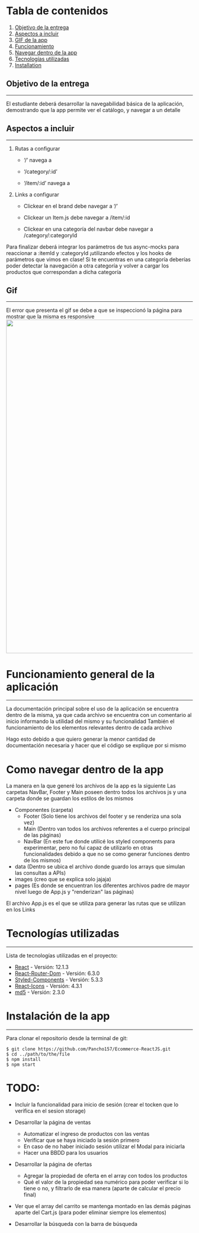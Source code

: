 # Tabla de contenidos

1. [Objetivo de la entrega](#objetivo-de-la-entrega)
2. [Aspectos a incluir](#aspectos-a-incluir)
3. [GIF de la app](#gif)
4. [Funcionamiento](#funcionamiento-general-de-la-aplicación)
5. [Navegar dentro de la app](#como-navegar-dentro-de-la-app)
6. [Tecnologías utilizadas](#tecnologías-utilizadas)
7. [Installation](#instalación-de-la-app)

## Objetivo de la entrega

---

El estudiante deberá desarrollar la navegabilidad básica de la aplicación, demostrando que la app permite ver el catálogo, y navegar a un detalle

## Aspectos a incluir

---

1. Rutas a configurar

   - ‘/’ navega a <ItemListContainer />

   - ‘/category/:id’ <ItemListContainer />

   - ‘/item/:id’ navega a <ItemDetailContainer />

2. Links a configurar

   - Clickear en el brand debe navegar a ‘/’

   - Clickear un Item.js debe navegar a /item/:id

   - Clickear en una categoría del navbar debe navegar a /category/:categoryId

Para finalizar deberá integrar los parámetros de tus async-mocks para reaccionar a :itemId y :categoryId ¡utilizando efectos y los hooks de parámetros que vimos en clase! Si te encuentras en una categoría deberías poder detectar la navegación a otra categoría y volver a cargar los productos que correspondan a dicha categoría

## Gif

---

El error que presenta el gif se debe a que se inspeccionó la página para mostrar que la misma es responsive
<img src="./src/images/paraElReadme/funcionalidadBasica.gif" width="900" />

# Funcionamiento general de la aplicación

---

La documentación principal sobre el uso de la aplicación se encuentra dentro de la misma, ya que cada archivo se encuentra con un comentario al inicio informando la utilidad del mismo y su funcionalidad
También el funcionamiento de los elementos relevantes dentro de cada archivo

Hago esto debido a que quiero generar la menor cantidad de documentación necesaria y hacer que el código se explique por si mismo

# Como navegar dentro de la app

La manera en la que generé los archivos de la app es la siguiente
Las carpetas NavBar, Footer y Main poseen dentro todos los archivos js y una carpeta donde se guardan los estilos de los mismos

- Componentes (carpeta)
  - Footer (Solo tiene los archivos del footer y se renderiza una sola vez)
  - Main (Dentro van todos los archivos referentes a el cuerpo principal de las páginas)
  - NavBar (En este fue donde utilicé los styled components para experimentar, pero no fui capaz de utilizarlo en otras funcionalidades debido a que no se como generar funciones dentro de los mismos)
- data (Dentro se ubica el archivo donde guardo los arrays que simulan las consultas a APIs)
- images (creo que se explica solo jajaja)
- pages (Es donde se encuentran los diferentes archivos padre de mayor nivel luego de App.js y "renderizan" las páginas)

El archivo App.js es el que se utiliza para generar las rutas que se utilizan en los Links

# Tecnologías utilizadas

---

Lista de tecnologías utilizadas en el proyecto:

- [React](https://es.reactjs.org) - Versión: 12.1.3
- [React-Router-Dom](https://v5.reactrouter.com/web/guides/quick-start) - Versión: 6.3.0
- [Styled-Components](https://styled-components.com) - Versión: 5.3.3
- [React-Icons](https://react-icons.github.io/react-icons/) - Versión: 4.3.1
- [md5](https://www.npmjs.com/package/md5) - Versión: 2.3.0

# Instalación de la app

---

Para clonar el repositorio desde la terminal de git:

```
$ git clone https://github.com/Pancho157/Ecommerce-ReactJS.git
$ cd ../path/to/the/file
$ npm install
$ npm start
```

# TODO:

- Incluir la funcionalidad para inicio de sesión (crear el tocken que lo verifica en el sesion storage)

- Desarrollar la página de ventas

  - Automatizar el ingreso de productos con las ventas
  - Verificar que se haya iniciado la sesión primero
  - En caso de no haber iniciado sesión utilizar el Modal para iniciarla
  - Hacer una BBDD para los usuarios

- Desarrollar la página de ofertas

  - Agregar la propiedad de oferta en el array con todos los productos
  - Qué el valor de la propiedad sea numérico para poder verificar si lo tiene o no, y filtrarlo de esa manera (aparte de calcular el precio final)

- Ver que el array del carrito se mantenga montado en las demás páginas aparte del Cart.js (para poder eliminar siempre los elementos)

- Desarrollar la búsqueda con la barra de búsqueda
